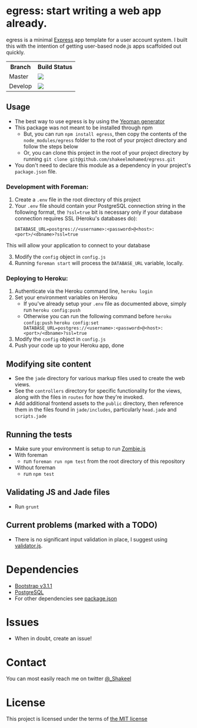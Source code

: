 egress: start writing a web app already.
====

egress is a minimal [Express](http://expressjs.com/) app template for a user account system.
I built this with the intention of getting user-based node.js apps scaffolded out quickly.

<table>
    <tr>
        <th>Branch</th>
        <th>Build Status</th>
    </tr>
    <tr>
        <td>Master</td>
        <td>
            <img src="https://travis-ci.org/shakeelmohamed/egress.png?branch=master" />
        </td>
    </tr>
    <tr>
        <td>Develop</td>
        <td>
            <img src="https://travis-ci.org/shakeelmohamed/egress.png?branch=develop" />
        </td>
    </tr>
</table>

## Usage
* The best way to use egress is by using the [Yeoman generator](http://github.com/shakeelmohamed/generator-egress)
* This package was not meant to be installed through npm
    * But, you can run `npm install egress`, then copy the contents of the `node_modules/egress` folder to the root of your project directory and follow the steps below
    * Or, you can clone this project in the root of your project directory by running `git clone git@github.com/shakeelmohamed/egress.git`
* You don't need to declare this module as a dependency in your project's `package.json` file.


### Development with Foreman:

1. Create a `.env` file in the root directory of this project
2. Your `.env` file should contain your PostgreSQL connection string in the following format, the `?ssl=true` bit is necessary only if your database connection requires SSL (Heroku's databases do):
    ```
    DATABASE_URL=postgres://<username>:<password>@<host>:<port>/<dbname>?ssl=true
    ```
This will allow your application to connect to your database

3. Modify the `config` object in `config.js`
4. Running `foreman start` will process the `DATABASE_URL` variable, locally.

### Deploying to Heroku:

1. Authenticate via the Heroku command line, `heroku login`
2. Set your environment variables on Heroku
    * If you've already setup your `.env` file as documented above, simply run `heroku config:push`
    * Otherwise you can run the following command before `heroku config:push`
    `heroku config:set DATABASE_URL=postgres://<username>:<password>@<host>:<port>/<dbname>?ssl=true`
3. Modify the `config` object in `config.js`
4. Push your code up to your Heroku app, done

## Modifying site content

* See the `jade` directory for various markup files used to create the web views.
* See the `controllers` directory for specific functionality for the views, along with the files in `routes` for how they're invoked.
* Add additional frontend assets to the `public` directory, then reference them in the files found in `jade/includes`, particularly `head.jade` and `scripts.jade`

## Running the tests

* Make sure your environment is setup to run [Zombie.js](http://zombie.labnotes.org/#Infection)
* With foreman
    * run `foreman run npm test` from the root directory of this repository
* Without foreman
    * run `npm test`

## Validating JS and Jade files

* Run `grunt`

## Current problems (marked with a TODO)

* There is no significant input validation in place, I suggest using [validator.js](https://github.com/chriso/validator.js).

# Dependencies

* [Bootstrap v3.1.1](https://github.com/twbs/bootstrap/releases/tag/v3.1.1)
* [PostgreSQL](http://www.postgresql.org/)
* For other dependencies see [package.json](package.json)

# Issues

* When in doubt, create an issue!

# Contact

You can most easily reach me on twitter [@_Shakeel](http://twitter.com/_Shakeel)

# License

This project is licensed under the terms of [the MIT license](LICENSE)